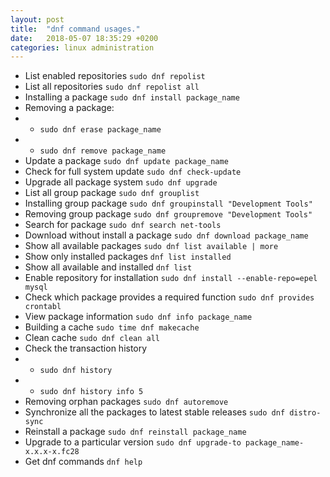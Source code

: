 ```yaml
---
layout: post
title:  "dnf command usages."
date:   2018-05-07 18:35:29 +0200
categories: linux administration
---
```


* List enabled repositories `sudo dnf repolist`
* List all repositories `sudo dnf repolist all`
* Installing a package `sudo dnf install package_name`
* Removing a package:
* 	-  `sudo dnf erase package_name`
* 	-  `sudo dnf remove package_name`
* Update a package `sudo dnf update package_name`
* Check for full system update `sudo dnf check-update`
* Upgrade all package system `sudo dnf upgrade`
* List all group package `sudo dnf grouplist`
* Installing group package `sudo dnf groupinstall "Development Tools"`
* Removing group package `sudo dnf groupremove "Development Tools"`
* Search for package `sudo dnf search net-tools`
* Download without install a package `sudo dnf download package_name`
* Show all available packages `sudo dnf list available | more`
* Show only installed packages `dnf list installed`
* Show all available and installed `dnf list`
* Enable repository for installation `sudo dnf install --enable-repo=epel mysql`
* Check which package provides a required function `sudo dnf provides crontabl`
* View package information `sudo dnf info package_name`
* Building a cache `sudo time dnf makecache`
* Clean cache `sudo dnf clean all`
* Check the transaction history
* 	- `sudo dnf history`
* 	- `sudo dnf history info 5`
* Removing orphan packages `sudo dnf autoremove`
* Synchronize all the packages to latest stable releases `sudo dnf distro-sync`
* Reinstall a package `sudo dnf reinstall package_name`
* Upgrade to a particular version `sudo dnf upgrade-to package_name-x.x.x-x.fc28`
* Get dnf commands `dnf help`

